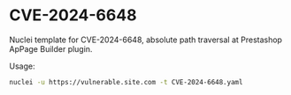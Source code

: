 # CVE-2024-6648

Nuclei template for CVE-2024-6648, absolute path traversal at Prestashop ApPage Builder plugin.

Usage:

```bash
nuclei -u https://vulnerable.site.com -t CVE-2024-6648.yaml 
```
